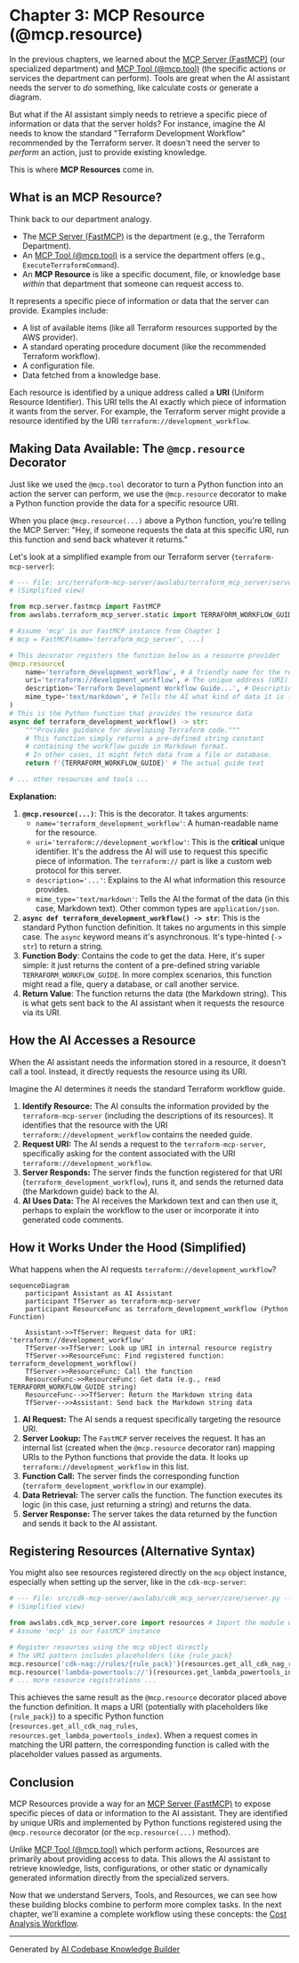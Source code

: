 # Chapter 3: MCP Resource (@mcp.resource)

In the previous chapters, we learned about the [MCP Server (FastMCP)](01_mcp_server__fastmcp_.md) (our specialized department) and [MCP Tool (@mcp.tool)](02_mcp_tool___mcp_tool_.md) (the specific actions or services the department can perform). Tools are great when the AI assistant needs the server to *do* something, like calculate costs or generate a diagram.

But what if the AI assistant simply needs to retrieve a specific piece of information or data that the server holds? For instance, imagine the AI needs to know the standard "Terraform Development Workflow" recommended by the Terraform server. It doesn't need the server to *perform* an action, just to provide existing knowledge.

This is where **MCP Resources** come in.

## What is an MCP Resource?

Think back to our department analogy.
*   The [MCP Server (FastMCP)](01_mcp_server__fastmcp_.md) is the department (e.g., the Terraform Department).
*   An [MCP Tool (@mcp.tool)](02_mcp_tool___mcp_tool_.md) is a service the department offers (e.g., `ExecuteTerraformCommand`).
*   An **MCP Resource** is like a specific document, file, or knowledge base *within* that department that someone can request access to.

It represents a specific piece of information or data that the server can provide. Examples include:
*   A list of available items (like all Terraform resources supported by the AWS provider).
*   A standard operating procedure document (like the recommended Terraform workflow).
*   A configuration file.
*   Data fetched from a knowledge base.

Each resource is identified by a unique address called a **URI** (Uniform Resource Identifier). This URI tells the AI exactly which piece of information it wants from the server. For example, the Terraform server might provide a resource identified by the URI `terraform://development_workflow`.

## Making Data Available: The `@mcp.resource` Decorator

Just like we used the `@mcp.tool` decorator to turn a Python function into an action the server can perform, we use the `@mcp.resource` decorator to make a Python function provide the data for a specific resource URI.

When you place `@mcp.resource(...)` above a Python function, you're telling the MCP Server: "Hey, if someone requests the data at this specific URI, run this function and send back whatever it returns."

Let's look at a simplified example from our Terraform server (`terraform-mcp-server`):

```python
# --- File: src/terraform-mcp-server/awslabs/terraform_mcp_server/server.py ---
# (Simplified view)

from mcp.server.fastmcp import FastMCP
from awslabs.terraform_mcp_server.static import TERRAFORM_WORKFLOW_GUIDE

# Assume 'mcp' is our FastMCP instance from Chapter 1
# mcp = FastMCP(name='terraform_mcp_server', ...)

# This decorator registers the function below as a resource provider
@mcp.resource(
    name='terraform_development_workflow', # A friendly name for the resource
    uri='terraform://development_workflow', # The unique address (URI) for this resource
    description='Terraform Development Workflow Guide...', # Description for the AI
    mime_type='text/markdown', # Tells the AI what kind of data it is (e.g., text, JSON)
)
# This is the Python function that provides the resource data
async def terraform_development_workflow() -> str:
    """Provides guidance for developing Terraform code."""
    # This function simply returns a pre-defined string constant
    # containing the workflow guide in Markdown format.
    # In other cases, it might fetch data from a file or database.
    return f'{TERRAFORM_WORKFLOW_GUIDE}' # The actual guide text

# ... other resources and tools ...
```

**Explanation:**

1.  **`@mcp.resource(...)`**: This is the decorator. It takes arguments:
    *   `name='terraform_development_workflow'`: A human-readable name for the resource.
    *   `uri='terraform://development_workflow'`: This is the **critical** unique identifier. It's the address the AI will use to request this specific piece of information. The `terraform://` part is like a custom web protocol for this server.
    *   `description='...'`: Explains to the AI what information this resource provides.
    *   `mime_type='text/markdown'`: Tells the AI the format of the data (in this case, Markdown text). Other common types are `application/json`.
2.  **`async def terraform_development_workflow() -> str`**: This is the standard Python function definition. It takes no arguments in this simple case. The `async` keyword means it's asynchronous. It's type-hinted (`-> str`) to return a string.
3.  **Function Body**: Contains the code to get the data. Here, it's super simple: it just returns the content of a pre-defined string variable `TERRAFORM_WORKFLOW_GUIDE`. In more complex scenarios, this function might read a file, query a database, or call another service.
4.  **Return Value**: The function returns the data (the Markdown string). This is what gets sent back to the AI assistant when it requests the resource via its URI.

## How the AI Accesses a Resource

When the AI assistant needs the information stored in a resource, it doesn't call a tool. Instead, it directly requests the resource using its URI.

Imagine the AI determines it needs the standard Terraform workflow guide.
1.  **Identify Resource:** The AI consults the information provided by the `terraform-mcp-server` (including the descriptions of its resources). It identifies that the resource with the URI `terraform://development_workflow` contains the needed guide.
2.  **Request URI:** The AI sends a request to the `terraform-mcp-server`, specifically asking for the content associated with the URI `terraform://development_workflow`.
3.  **Server Responds:** The server finds the function registered for that URI (`terraform_development_workflow`), runs it, and sends the returned data (the Markdown guide) back to the AI.
4.  **AI Uses Data:** The AI receives the Markdown text and can then use it, perhaps to explain the workflow to the user or incorporate it into generated code comments.

## How it Works Under the Hood (Simplified)

What happens when the AI requests `terraform://development_workflow`?

```mermaid
sequenceDiagram
    participant Assistant as AI Assistant
    participant TfServer as terraform-mcp-server
    participant ResourceFunc as terraform_development_workflow (Python Function)

    Assistant->>TfServer: Request data for URI: 'terraform://development_workflow'
    TfServer->>TfServer: Look up URI in internal resource registry
    TfServer->>ResourceFunc: Find registered function: terraform_development_workflow()
    TfServer->>ResourceFunc: Call the function
    ResourceFunc->>ResourceFunc: Get data (e.g., read TERRAFORM_WORKFLOW_GUIDE string)
    ResourceFunc-->>TfServer: Return the Markdown string data
    TfServer-->>Assistant: Send back the Markdown string data
```

1.  **AI Request:** The AI sends a request specifically targeting the resource URI.
2.  **Server Lookup:** The `FastMCP` server receives the request. It has an internal list (created when the `@mcp.resource` decorator ran) mapping URIs to the Python functions that provide the data. It looks up `terraform://development_workflow` in this list.
3.  **Function Call:** The server finds the corresponding function (`terraform_development_workflow` in our example).
4.  **Data Retrieval:** The server calls the function. The function executes its logic (in this case, just returning a string) and returns the data.
5.  **Server Response:** The server takes the data returned by the function and sends it back to the AI assistant.

## Registering Resources (Alternative Syntax)

You might also see resources registered directly on the `mcp` object instance, especially when setting up the server, like in the `cdk-mcp-server`:

```python
# --- File: src/cdk-mcp-server/awslabs/cdk_mcp_server/core/server.py ---
# (Simplified view)

from awslabs.cdk_mcp_server.core import resources # Import the module with resource functions
# Assume 'mcp' is our FastMCP instance

# Register resources using the mcp object directly
# The URI pattern includes placeholders like {rule_pack}
mcp.resource('cdk-nag://rules/{rule_pack}')(resources.get_all_cdk_nag_rules)
mcp.resource('lambda-powertools://')(resources.get_lambda_powertools_index)
# ... more resource registrations ...
```

This achieves the same result as the `@mcp.resource` decorator placed above the function definition. It maps a URI (potentially with placeholders like `{rule_pack}`) to a specific Python function (`resources.get_all_cdk_nag_rules`, `resources.get_lambda_powertools_index`). When a request comes in matching the URI pattern, the corresponding function is called with the placeholder values passed as arguments.

## Conclusion

MCP Resources provide a way for an [MCP Server (FastMCP)](01_mcp_server__fastmcp_.md) to expose specific pieces of data or information to the AI assistant. They are identified by unique URIs and implemented by Python functions registered using the `@mcp.resource` decorator (or the `mcp.resource(...)` method).

Unlike [MCP Tool (@mcp.tool)](02_mcp_tool___mcp_tool_.md) which perform actions, Resources are primarily about providing access to data. This allows the AI assistant to retrieve knowledge, lists, configurations, or other static or dynamically generated information directly from the specialized servers.

Now that we understand Servers, Tools, and Resources, we can see how these building blocks combine to perform more complex tasks. In the next chapter, we'll examine a complete workflow using these concepts: the [Cost Analysis Workflow](04_cost_analysis_workflow.md).

---

Generated by [AI Codebase Knowledge Builder](https://github.com/The-Pocket/Tutorial-Codebase-Knowledge)